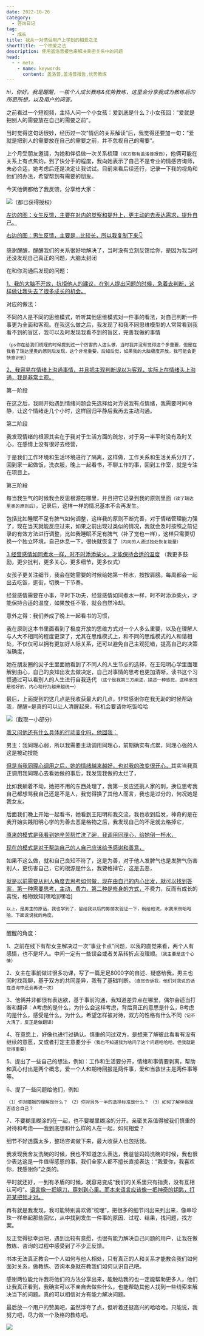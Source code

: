 ```yaml
---
date: 2022-10-26
category:
  - 咨询日记
tag:
  - 成长
title: 我从一对情侣用户上学到的相爱之法
shortTitle: 一个相爱之法
description: 使用盖洛普报告来解决亲密关系中的问题
head:
  - - meta
    - name: keywords
      content: 盖洛普,盖洛普报告,优势教练
---
```


*hi，你好。我是醒醒，一枚个人成长教练&优势教练，这里会分享我成为教练后的所思所想，以及用户的问答。*

之前看过一个短视频，主持人问一个小女孩：爱到底是什么？小女孩回：“爱就是把别人的需要放在自己的需要之前”。

当时觉得这句话很妙，经历过一次“情侣的关系解读”后，我觉得还要加一句：“爱就是把别人的需要放在自己的需要之前，并不忽视自己的需要”。

上个月受朋友邀请，为她和伴侣做一次关系梳理`（双方都有盖洛普报告）`，他俩可能在关系上有点焦灼，到了快分手的程度，我向她表示了自己不是专业的情感咨询师，未必合适，她考虑后还是决定让我试试。目前来看后续还行，记录一下我的视角和他们的办法，希望帮到有需要的朋友。

今天他俩都给了我反馈，分享给大家：

![（都已获得授权）](https://vip.helloimg.com/i/2024/03/02/65e2a6a04de36.jpeg)

<u>左边的图：女生反馈，主要在对内的觉察和提升上，更主动的去表达需求，提升自己。</u>

<u>右边的图：男生反馈，主要是...比较长，所以我复制下来👇 </u>

感谢醒醒，醒醒我们的关系很好地解决了，当时没有立刻反馈给你，是因为我当时还没发现自己真正的问题，大脑太封闭

在和你沟通后发现的问题：

<u>1、我的大脑不开放，抗拒他人的建议，在别人提出问题的时候，急着去判断，这样做让我失去了很多成长的机会。</u>

对应的做法：

不同的人是不同的思维模式，听听其他思维模式对一件事的看法，对自己判断一件事更为全面和客观。在我这么做之后，我发现了和我不同思维模型的人常常看到我看不到的盲区，我可以及时发现我看不到的盲区，完善我做的事情

`（ps你在给我们梳理的时候提到过一个厉害的人这么做，当时我并没有觉得这个多重要，但是在我看了瑞达里奥的原则后发现，这个非常重要，后知后觉，如果我的大脑极度开放，我可能会更快意识到）`

<u>2、我容易在情绪上沟通事情，并且把主观判断误以为客观，实际上在情绪头上沟通，我是非常主观。</u>

第一阶段 

在这之后，我刚开始遇到情绪问题会先选择给对方说我有点情绪，我需要时间冷静，让这个情绪走几个小时，这样回归平静后我再去主动沟通。

第二阶段 

我发现情绪的根源其实在于我对于生活方面的疏忽，对于另一半平时没有及时关心，在感情上没有很好去经营，

于是我们工作环境和生活环境进行了隔离，这样做，工作关系和生活关系分开了，回到家一起做饭，洗衣服，晚上一起看书，不聊工作的事，回到工作室，就是专注在项目上。

第三阶段 

每当我生气的时候我会反思根源在哪里，并且把它记录到我的原则里面`（读了瑞达里奥的原则后）`，记录后，这样一样的情况基本不会再发生。

包括比如睡眠不足有脾气如何调整，这样我的原则不断完善，对于情绪管理能力强了，现在当天就能反应过来，如果之前出现过类似的情况，我就会及时按照之前记录的有效方法进行调整，比如我睡眠不足有脾气（补了觉也一样），这样只需要切换一个独立环境，自己休息一下，很快就恢复了`（内向的人通过独处恢复能量）`

<u>3 经营感情如同煮水一样，时不时添添柴火，才能保持合适的温度</u> （我更多鼓励，更少批判，更多关心，更多细节，更多仪式）

女孩子更关注细节，我会在她需要的时候给她第一杯水，按按肩膀。每周都会一起出去吃饭，逛街，切换一下节奏。

经营感情需要在小事，平时下功夫，经营感情如同煮水一样，时不时添添柴火，才能保持合适的温度，如果放任不管，就会自然冷却。

意外之得：我们养成了晚上一起看书的习惯，

我在原则这本书里面看到了极度开放的思维方式对一个人多么重要，以及在理解人与人大不相同的程度更深了，尤其在思维模式上，和不同的思维模式的人和谐相处，不仅仅可以拥有更加好人际关系，还可以避免自己主观犯错，提高自己的决策准确度，

她在朋友圈的尖子生里面她看到了不同人的人生节点的选择，在王阳明心学里面理解到由心，自己的良知出发去做决定，自己对事情的思考也更加清晰，读书这个习惯通过可以看别人的人生进行自我迭代 `（这个是我第三方阐述，描述一种感觉，这种感觉是相好的，内心和行为越来越统一）`

最后，上面提到的这几点是我收获最大的几点，非常感谢你在我无助的时候帮助我，醒醒=是真的可以让人清醒起来，有机会要请你吃饭哈哈

![（截取一小部分）](https://vip.helloimg.com/i/2024/03/02/65e2a6a04a1b2.png)

<u>我又问他还有什么具体的行动变化吗，他回我：</u>

男主：我同理心弱，所以我需要主动调用同理心，前期确实有点累，同理心强的人这是被动技能

<u>但是当我同理心调用之后，她的情绪越来越好，也对我的改变很开心，</u>其实当我真正调用我同理心去看她做的事后，我发现我做的太烂了，

比如我躺着不动，她把不用的东西处理了，我第一反应还挑人家的刺，换位思考我自己都想骂我自己还是不是人，我觉得换了其他人而言，我也是过分的，何况她是我女友。   

后面我们晚上开始一起看书，她看到王阳明和我交流，我也收到启发，神奇的是在我开始实践阳明心学的为善去恶是格物之后，我发现自己的不足就去格掉它，

<u>原来的模式是我看到她辛苦帮忙洗了碗，我调用同理心，给她倒一杯水，</u>

<u>现在的模式是对于帮助自己的人自己应该给予感谢和善意，</u>

如果不这么做，就和自己良知不符了，这是为善，对于他人发脾气也是发脾气伤害别人，更伤害自己，它的根源是什么，我要格掉它，这是去恶，

<u>就是以前需要从别人角度去思考如何做，现在由自己的内心出发，就可以找到答案，第一种需要思考，主动，费力，第二种是修身的方式，</u>不费力，反而有成长的喜悦，格物致知[嘿哈][嘿哈]

`以上，是男主的原话，我也学到了，留给我以后的男朋友验证一下，碗给他洗，水我来倒哈哈哈。下面说说我的角度。`

---

醒醒的角度：

1、之前在线下有帮女主解决过一次“事业卡点”问题，以我的直觉来看，两个人有感情，也不是坏人。中间一定有一些误会或者关系转折点没理顺。`（我主要是这个心情）`

2、女主在事前做过很多功课，写了一篇足足8000字的自述、疑惑给我，男主也同时找我聊，基于双方的共同差异，我有了基础判断。`（直觉告诉我，他们对我说的话在咨询中还会再说一次）`

3、他俩并非都很有表达欲，基于事前沟通，我知道差异点在哪里，偶尔会适当打断和翻译：A考虑的是什么，为什么会这样考虑，背后真正的意思是什么，B考虑的是什么，感受是什么，为什么，希望怎样被对待，双方的性格有什么不同`（记不大清了，反正是做翻译）`

4、在意愿上，好像也进行过确认。慎重的问过双方，是想来了解彼此看看有没有继续的意愿，又或者打定主意要分手`（我也不知道我为啥问了这个问题哈哈哈，但我就是觉得重要）`

5、提出了一些自己的想法，例如：工作和生活要分开，情绪和事情要剥离，帮助和真心付出是两个概念，爱一个人和期待回报是两件事，爱和当救世主是两件事等等。

6、提了一些问题给他们，例如

`（1）你对婚姻的理解是什么？`
`（2）你对另外一半的选择标准是什么？`
`（3）如何了解伴侣是否适合自己？`

7、不要糊里糊涂的在一起，也不要糊里糊涂的分开。亲密关系值得被我们慎重的对待和考虑——我到底想和什么样的人在一起，如何相爱？

细节不好透露太多，整场咨询做下来，最大收获人也包括我。

我发现我舍友洗碗的时候，我也不知道怎么表达，我爸爸妈妈洗碗的时候，我也很少表达这是一件值得感恩的事，我们全家人都不擅长直接表达：“我爱你，我喜欢你，我感谢你”之类的。

平时就还好，一到有矛盾的时候，就容易变成“我们的关系里只有指责，没有互相认可吗”。<u>语言像一把钢刀，穿刺到心里。而本来语言应该像一把神奇的钥匙，打开某把锁才对。</u>

再有就是我发现，我可能特别喜欢做“梳理”，把很多的细节问出来列出来，像串珍珠一样串起那些回忆，从中找到发生一件事的原因、过程、结果，找问题，找方案。

反正觉得挺幸运吧，遇到比较有意愿，也很有能力解决自己问题的用户，让我在做教练、咨询的过程中感受到了不少正反馈。

书本无法真正教会一个人如何与他人相处，只有真正的人和关系才能教会我们如何面对关系，做教练、咨询本身就在教我们如何认识自己吧。

感谢两位能允许我将他们的方法分享出来，能触动我的也一定能帮助更多人，他们让我真正看到，我确实可以不亲自去做些什么，也能帮助其他人找到一些线索来解决当下的问题。真的可以相信对方有能力解决问题。

最后放一个用户的赞美吧，虽然浮夸了点，但听着还挺高兴的哈哈哈。只能说，我努力吧，尽力做一个及格的教练吧。

![](https://vip.helloimg.com/i/2024/03/02/65e2a6a039f91.png)